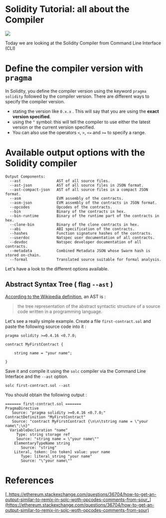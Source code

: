
# Solidity Tutorial: all about the Compiler

![](https://cdn-images-1.medium.com/max/2600/1*ecaO8ZlRR2_ujfbh864mPA.jpeg)


Today we are looking at the Solidity Compiler from Command Line Interface (CLI)

# Define the compiler version with `pragma`

In Solidity, you define the compiler version using the keyword `pragma solidity` followed by the compiler version. There are different ways to specify the compiler version.

-   stating the version like `0.x.x` . This will say that you are using the **exact version specified**.
-   using the `^` symbol: this will tell the compiler to use either the latest version or the current version specified.
- You can also use the operators `<`, `>`, `<=` and `>=` to specify a range.

# Available output options with the Solidity compiler

```
Output Components:
  --ast                AST of all source files.  
  --ast-json           AST of all source files in JSON format.
  --ast-compact-json   AST of all source files in a compact JSON format.
  --asm                EVM assembly of the contracts.
  --asm-json           EVM assembly of the contracts in JSON format.
  --opcodes            Opcodes of the contracts.
  --bin                Binary of the contracts in hex.
  --bin-runtime        Binary of the runtime part of the contracts in hex.
  --clone-bin          Binary of the clone contracts in hex.
  --abi                ABI specification of the contracts.
  --hashes             Function signature hashes of the contracts.
  --userdoc            Natspec user documentation of all contracts.
  --devdoc             Natspec developer documentation of all contracts.
  --metadata           Combined Metadata JSON whose Swarm hash is stored on-chain.
  --formal             Translated source suitable for formal analysis.
```

Let's have a look to the different options available.

## Abstract Syntax Tree ( flag `--ast` )

[According to the Wikipedia definition]([https://en.wikipedia.org/wiki/Abstract_syntax_tree](https://en.wikipedia.org/wiki/Abstract_syntax_tree)), an AST is :

> the tree representation of the abstract syntactic structure of a source code written in a programming language.

Let's see a really simple example. Create a file `first-contract.sol` and paste the following source code into it :

```solidity
pragma solidity >=0.4.16 <0.7.0;

contract MyFirstContract {

	string name = "your name";
	
}
```

Save it and compile it using the `solc` compiler via the Command Line Interface and the `--ast` option.

```
solc first-contract.sol --ast
``` 

You should obtain the following output :

```
======= first-contract.sol =======
PragmaDirective
   Source: "pragma solidity >=0.4.16 <0.7.0;"
ContractDefinition "MyFirstContract"
   Source: "contract MyFirstContract {\n\n\tstring name = \"your name\";\n}"
  VariableDeclaration "name"
     Type: string storage ref
     Source: "string name = \"your name\""
    ElementaryTypeName string
       Source: "string"
    Literal, token: [no token] value: your name
       Type: literal_string "your name"
       Source: "\"your name\""
```

# References
[_https://ethereum.stackexchange.com/questions/36704/how-to-get-an-output-similar-to-remix-in-solc-woth-opcodes-comments-from-sour_](https://ethereum.stackexchange.com/questions/36704/how-to-get-an-output-similar-to-remix-in-solc-woth-opcodes-comments-from-sour)

